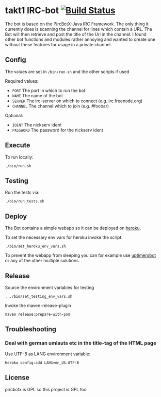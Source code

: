 # takt1 IRC-bot [![Build Status](https://travis-ci.org/xorrr/takt1.svg)](https://travis-ci.org/xorrr/takt1)

The bot is based on the [PircBotX](https://code.google.com/p/pircbotx/)-Java IRC Framework. The only thing it currently does is scanning the channel for lines which contain a URL. The Bot will then retrieve and post the title of the Url in the channel. I found other bot functions and modules rather annoying and wanted to create one without these features for usage in a private channel.

## Config
The values are set in `/bin/run.sh` and the other scripts if used

Required values:
* `PORT`          The port in which to run the bot
* `NAME`          The name of the bot
* `SERVER`        The irc-server on which to connect (e.g. irc.freenode.org)
* `CHANNEL`       The channel which to join (e.g. #foobar)

Optional:
* `IDENT`         The nickserv ident
* `PASSWORD`      The password for the nickserv ident

## Execute
To run locally:

    ./bin/run.sh

## Testing
Run the tests via:

    ./bin/run_tests.sh

## Deploy
The Bot contains a simple webapp so it can be deployed on [heroku](https://heroku.com).

To set the necessary env vars for heroku invoke the script:

    ./bin/set_heroku_env_vars.sh

To prevent the webapp from sleeping you can for example use [uptimerobot](http://uptimerobot.com/) or any of the other multiple solutions.

## Release
Source the environment variables for testing

    . ./bin/set_testing_env_vars.sh

Invoke the maven-release-plugin

    maven release:prepare-with-pom

## Troubleshooting
### Deal with german umlauts etc in the title-tag of the HTML page
Use UTF-8 as LANG environment variable:

    heroku config:add LANG=en_US.UTF-8

## License

pircbotx is GPL so this project is GPL too
